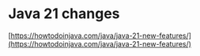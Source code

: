 # Java 21 changes

[https://howtodoinjava.com/java/java-21-new-features/](https://howtodoinjava.com/java/java-21-new-features/)